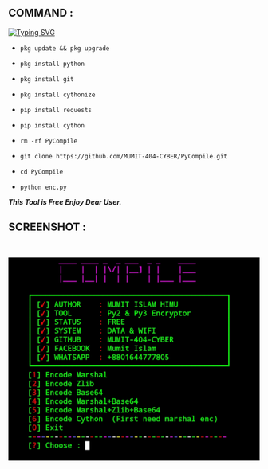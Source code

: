 ## COMMAND :

[![Typing SVG](https://readme-typing-svg.demolab.com?font=Fira+Code&pause=1000&color=FF2C10&background=31FF9400&width=435&lines=Encrypt+Your+Python+Script+Enjoy%F0%9F%A4%9F)](https://git.io/typing-svg)

* `pkg update && pkg upgrade`

* `pkg install python`

* `pkg install git`

* `pkg install cythonize`

* `pip install requests`

* `pip install cython`

* `rm -rf PyCompile`

* `git clone https://github.com/MUMIT-404-CYBER/PyCompile.git`

* `cd PyCompile`

* `python enc.py`


___This Tool is Free Enjoy Dear User.___</br>

## SCREENSHOT :
<br>
<p align="center">
<img src="__scr__/enc.jpg"/>
</p>
